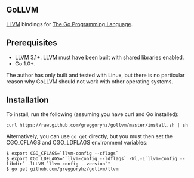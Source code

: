 GoLLVM
------

[LLVM](http://llvm.org) bindings for [The Go Programming Language](http://golang.org).

Prerequisites
-------------

* LLVM 3.1+. LLVM must have been built with shared libraries enabled.
* Go 1.0+.

The author has only built and tested with Linux, but there is no particular reason why GoLLVM should not work with other operating systems.

Installation
------------

To install, run the following (assuming you have curl and Go installed):

    curl https://raw.github.com/greggoryhz/gollvm/master/install.sh | sh

Alternatively, you can use `go get` directly, but you must then set the
CGO\_CFLAGS and CGO\_LDFLAGS environment variables:

    $ export CGO_CFLAGS=`llvm-config --cflags`
    $ export CGO_LDFLAGS="`llvm-config --ldflags` -Wl,-L`llvm-config --libdir` -lLLVM-`llvm-config --version`"
    $ go get github.com/greggoryhz/gollvm/llvm

